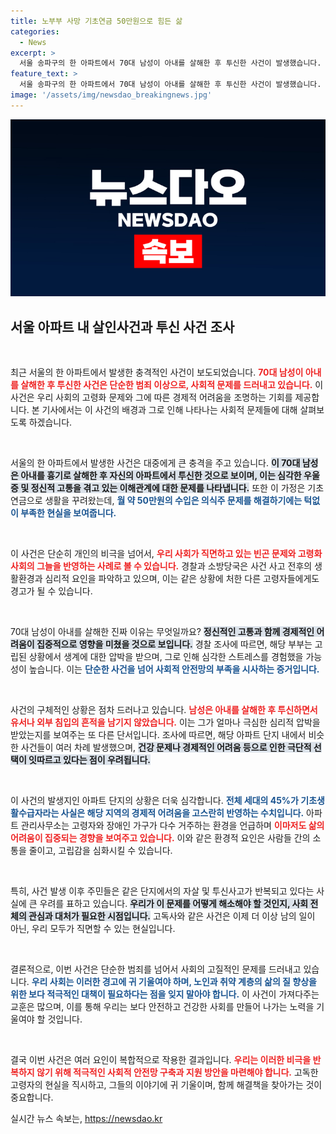 ```yaml
---
title: 노부부 사망 기초연금 50만원으로 힘든 삶
categories:
  - News
excerpt: >
  서울 송파구의 한 아파트에서 70대 남성이 아내를 살해한 후 투신한 사건이 발생했습니다. 두 사람은 기초연금으로 어려운 생활을 이어온 것으로 알려져, 이들의 tragic한 비극 뒤에 숨겨진 사연에 궁금증이 더해집니다.
feature_text: >
  서울 송파구의 한 아파트에서 70대 남성이 아내를 살해한 후 투신한 사건이 발생했습니다. 두 사람은 기초연금으로 어려운 생활을 이어온 것으로 알려져, 이들의 tragic한 비극 뒤에 숨겨진 사연에 궁금증이 더해집니다.
image: '/assets/img/newsdao_breakingnews.jpg'
---
```


<p><img src="/assets/img/newsdao_breakingnews.jpg" alt="implanttips 속보" /></p>

<h2 data-ke-size="size26">서울 아파트 내 살인사건과 투신 사건 조사</h2>

<p data-ke-size="size16">&nbsp;</p>

<p>최근 서울의 한 아파트에서 발생한 충격적인 사건이 보도되었습니다. <b><span style="color: #ee2323;">70대 남성이 아내를 살해한 후 투신한 사건은 단순한 범죄 이상으로, 사회적 문제를 드러내고 있습니다.</span></b> 이 사건은 우리 사회의 고령화 문제와 그에 따른 경제적 어려움을 조명하는 기회를 제공합니다. 본 기사에서는 이 사건의 배경과 그로 인해 나타나는 사회적 문제들에 대해 살펴보도록 하겠습니다.</p>

<p data-ke-size="size16">&nbsp;</p>

<p>서울의 한 아파트에서 발생한 사건은 대중에게 큰 충격을 주고 있습니다. <b><span style="background-color: #21538527;">이 70대 남성은 아내를 흉기로 살해한 후 자신의 아파트에서 투신한 것으로 보이며, 이는 심각한 우울증 및 정신적 고통을 겪고 있는 이해관계에 대한 문제를 나타냅니다.</span></b> 또한 이 가정은 기초연금으로 생활을 꾸려왔는데, <b><span style="color: #1a5490;">월 약 50만원의 수입은 의식주 문제를 해결하기에는 턱없이 부족한 현실을 보여줍니다.</span></b></p>

<p data-ke-size="size16">&nbsp;</p>

<p>이 사건은 단순히 개인의 비극을 넘어서, <b><span style="color: #ee2323;">우리 사회가 직면하고 있는 빈곤 문제와 고령화 사회의 그늘을 반영하는 사례로 볼 수 있습니다.</span></b> 경찰과 소방당국은 사건 사고 전후의 생활환경과 심리적 요인을 파악하고 있으며, 이는 같은 상황에 처한 다른 고령자들에게도 경고가 될 수 있습니다.</p>

<p data-ke-size="size16">&nbsp;</p>

<p>70대 남성이 아내를 살해한 진짜 이유는 무엇일까요? <b><span style="background-color: #21538527;">정신적인 고통과 함께 경제적인 어려움이 집중적으로 영향을 미쳤을 것으로 보입니다.</span></b> 경찰 조사에 따르면, 해당 부부는 고립된 상황에서 생계에 대한 압박을 받으며, 그로 인해 심각한 스트레스를 경험했을 가능성이 높습니다. 이는 <b><span style="color: #1a5490;">단순한 사건을 넘어 사회적 안전망의 부족을 시사하는 증거입니다.</span></b></p>

<p data-ke-size="size16">&nbsp;</p>

<p>사건의 구체적인 상황은 점차 드러나고 있습니다. <b><span style="color: #ee2323;">남성은 아내를 살해한 후 투신하면서 유서나 외부 침입의 흔적을 남기지 않았습니다.</span></b> 이는 그가 얼마나 극심한 심리적 압박을 받았는지를 보여주는 또 다른 단서입니다. 조사에 따르면, 해당 아파트 단지 내에서 비슷한 사건들이 여러 차례 발생했으며, <b><span style="background-color: #21538527;">건강 문제나 경제적인 어려움 등으로 인한 극단적 선택이 잇따르고 있다는 점이 우려됩니다.</span></b></p>

<p data-ke-size="size16">&nbsp;</p>

<p>이 사건의 발생지인 아파트 단지의 상황은 더욱 심각합니다. <b><span style="color: #1a5490;">전체 세대의 45%가 기초생활수급자라는 사실은 해당 지역의 경제적 어려움을 고스란히 반영하는 수치입니다.</span></b> 아파트 관리사무소는 고령자와 장애인 가구가 다수 거주하는 환경을 언급하며 <b><span style="color: #ee2323;">이마저도 삶의 어려움이 집중되는 경향을 보여주고 있습니다.</span></b> 이와 같은 환경적 요인은 사람들 간의 소통을 줄이고, 고립감을 심화시킬 수 있습니다.</p>

<p data-ke-size="size16">&nbsp;</p>

<p>특히, 사건 발생 이후 주민들은 같은 단지에서의 자살 및 투신사고가 반복되고 있다는 사실에 큰 우려를 표하고 있습니다. <b><span style="background-color: #21538527;">우리가 이 문제를 어떻게 해소해야 할 것인지, 사회 전체의 관심과 대처가 필요한 시점입니다.</span></b> 고독사와 같은 사건은 이제 더 이상 남의 일이 아닌, 우리 모두가 직면할 수 있는 현실입니다.</p>

<p data-ke-size="size16">&nbsp;</p>

<p>결론적으로, 이번 사건은 단순한 범죄를 넘어서 사회의 고질적인 문제를 드러내고 있습니다. <b><span style="color: #1a5490;">우리 사회는 이러한 경고에 귀 기울여야 하며, 노인과 취약 계층의 삶의 질 향상을 위한 보다 적극적인 대책이 필요하다는 점을 잊지 말아야 합니다.</span></b> 이 사건이 가져다주는 교훈은 많으며, 이를 통해 우리는 보다 안전하고 건강한 사회를 만들어 나가는 노력을 기울여야 할 것입니다.</p>

<p data-ke-size="size16">&nbsp;</p>

<p>결국 이번 사건은 여러 요인이 복합적으로 작용한 결과입니다. <b><span style="color: #ee2323;">우리는 이러한 비극을 반복하지 않기 위해 적극적인 사회적 안전망 구축과 지원 방안을 마련해야 합니다.</span></b> 고독한 고령자의 현실을 직시하고, 그들의 이야기에 귀 기울이며, 함께 해결책을 찾아가는 것이 중요합니다.</p>
실시간 뉴스 속보는, <a href="https://newsdao.kr" rel="dofollow">https://newsdao.kr</a>


